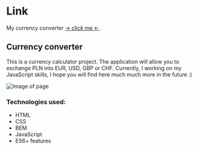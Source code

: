 # Link
My currency converter [-> click me <-](https://marta-tomczak.github.io/Currency-converter/).

## Currency converter

This is a currency calculator project.  The application will allow you to exchange PLN into EUR, USD, GBP or CHF.
Currently, I working on my JavaScript skills, I hope you will find here much much more in the future :)

![Image of page](https://i.ibb.co/CzC6PS7/image.png) 

### Technologies used:
-	HTML
-	CSS
-	BEM
-	JavaScript
-	ES6+ features

